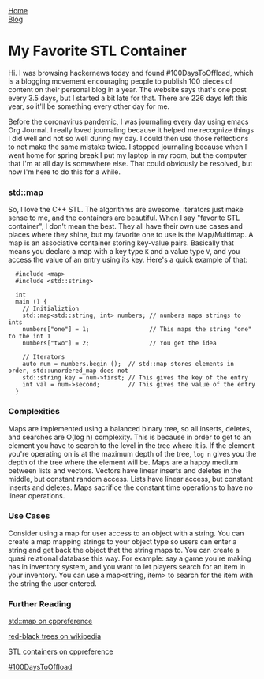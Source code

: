 <head>
  <meta charset="UTF-8">
  <link rel="stylesheet" type="text/css" href="../style.css">
  <title>time to open blogs...</title>
  <link rel="shortcut icon" href="favicon.ico">
</head>
<div id="sitelinks">
  <a href="index.html">Home</a><br>
  <a href="blog/blogindex.html">Blog</a>
</div>

# My Favorite STL Container

Hi. I was browsing hackernews today and found #100DaysToOffload, which is a blogging movement encouraging people to publish 100 pieces of content on their personal blog in a year. The website says that's one post every 3.5 days, but I started a bit late for that.  There are 226 days left this year, so it'll be something every other day for me.

Before the coronavirus pandemic, I was journaling every day using emacs Org Journal. I really loved journaling because it helped me recognize things I did well and not so well during my day.  I could then use those reflections to not make the same mistake twice. I stopped journaling because when I went home for spring break I put my laptop in my room, but the computer that I'm at all day is somewhere else.  That could obviously be resolved, but now I'm here to do this for a while.

<h3>std::map</h3>
So, I love the C++ STL. The algorithms are awesome, iterators just make sense to me, and the containers are beautiful.  When I say "favorite STL container", I don't mean the best. They all have their own use cases and places where they shine, but my favorite one to use is the Map/Multimap.  A map is an associative container storing key-value pairs. Basically that means you declare a map with a key type <code>K</code> and a value type <code>V</code>, and you access the value of an entry using its key. Here's a quick example of that:

```
  #include <map>
  #include <std::string>
  
  int
  main () {
    // Initializtion
    std::map<std::string, int> numbers; // numbers maps strings to ints
    numbers["one"] = 1;                 // This maps the string "one" to the int 1
    numbers["two"] = 2;                 // You get the idea

    // Iterators
    auto num = numbers.begin ();  // std::map stores elements in order, std::unordered_map does not
    std::string key = num->first; // This gives the key of the entry
    int val = num->second;        // This gives the value of the entry
  }
```

<h3>Complexities</h3>
  Maps are implemented using a balanced binary tree, so all inserts, deletes, and searches are O(log n) complexity. This is because in order to get to an element you have to search to the level in the tree where it is. If the element you're operating on is at the maximum depth of the tree, <code>log n</code> gives you the depth of the tree where the element will be.  Maps are a happy medium between lists and vectors.  Vectors have linear inserts and deletes in the middle, but constant random access.  Lists have linear access, but constant inserts and deletes.  Maps sacrifice the constant time operations to have no linear operations. 

<h3>Use Cases</h3>
  Consider using a map for user access to an object with a string. You can create a map mapping strings to your object type so users can enter a string and get back the object that the string maps to.  You can create a quasi relational database this way.  For example: say a game you're making has in inventory system, and you want to let players search for an item in your inventory.  You can use a map&ltstring, item&gt to search for the item with the string the user entered. 
<h3>Further Reading</h3>

<a href="https://en.cppreference.com/w/cpp/container/map">std::map on cppreference</a>

<a href="https://en.wikipedia.org/wiki/Red%E2%80%93black_tree">red-black trees on wikipedia</a>

<a href="https://en.cppreference.com/w/cpp/container">STL containers on cppreference</a>
  
<a href="https://100daystooffload.com/">#100DaysToOffload</a>
